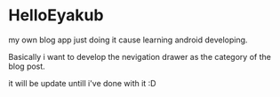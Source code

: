 # HelloEyakub
my own blog app just doing it cause learning android developing.

Basically i want to develop the nevigation drawer as the category of the blog post.

it will be update untill i've done with it :D
